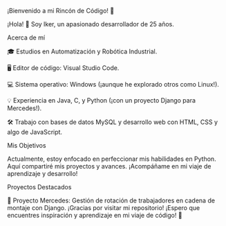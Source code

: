 
¡Bienvenido a mi Rincón de Código! 🚀

¡Hola! 👋 Soy Iker, un apasionado desarrollador de 25 años.

Acerca de mí

🎓 Estudios en Automatización y Robótica Industrial.

🖥️ Editor de código: Visual Studio Code.

💻 Sistema operativo: Windows (¡aunque he explorado otros como Linux!).

💡 Experiencia en Java, C, y Python (¡con un proyecto Django para Mercedes!).

🛠️ Trabajo con bases de datos MySQL y desarrollo web con HTML, CSS y algo de JavaScript.

Mis Objetivos

Actualmente, estoy enfocado en perfeccionar mis habilidades en Python. Aquí compartiré mis proyectos y avances. ¡Acompáñame en mi viaje de aprendizaje y desarrollo!

Proyectos Destacados

🚗 Proyecto Mercedes: Gestión de rotación de trabajadores en cadena de montaje con Django.
¡Gracias por visitar mi repositorio! ¡Espero que encuentres inspiración y aprendizaje en mi viaje de código! 🌟
